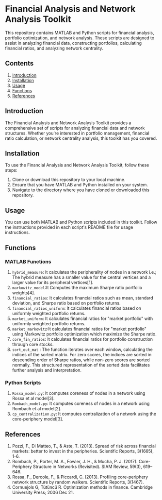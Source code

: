 # Financial Analysis and Network Analysis Toolkit

This repository contains MATLAB and Python scripts for financial analysis, portfolio optimization, and network analysis. These scripts are designed to assist in analyzing financial data, constructing portfolios, calculating financial ratios, and analyzing network centrality.

## Contents

1. [Introduction](#introduction)
2. [Installation](#installation)
3. [Usage](#usage)
4. [Functions](#functions)
5. [References](#references)

## Introduction

The Financial Analysis and Network Analysis Toolkit provides a comprehensive set of scripts for analyzing financial data and network structures. Whether you're interested in portfolio management, financial ratio calculation, or network centrality analysis, this toolkit has you covered.

## Installation

To use the Financial Analysis and Network Analysis Toolkit, follow these steps:

1. Clone or download this repository to your local machine.
2. Ensure that you have MATLAB and Python installed on your system.
3. Navigate to the directory where you have cloned or downloaded this repository.

## Usage

You can use both MATLAB and Python scripts included in this toolkit. Follow the instructions provided in each script's README file for usage instructions.

## Functions

### MATLAB Functions


1. `hybrid_measure`: It calculates the peripherality of nodes in a network i.e.; The hybrid measure has a smaller value for the central vertices and a larger value for its peripheral vertices[1].
2. `markowitz_model`:It Computes the maximum Sharpe ratio portfolio weights[4].
3. `financial_ratios`: It calculates financial ratios such as mean, standard deviation, and Sharpe ratio based on portfolio returns.
4. `financial_ratios_uniform`: It calculates financial ratios based on uniformly weighted portfolio returns.
5. `market_uniform`: It calculates financial ratios for "market portfolio" with uniformly weighted portfolio returns.
6. `market_markowitz`:It calculates financial ratios for "market portfolio" using Markowitz portfolio optimization which maximize the Sharpe ratio.
7. `core_fin_ratios`: It calculates financial ratios for portfolio construction through core stocks.
8. `sort_out_mat` : The function iterates over each window, calculating the indices of the sorted matrix. 
   For zero scores, the indices are sorted in descending order of Sharpe ratios, while non-zero scores are sorted normally. 
   This structured representation of the sorted data facilitates further analysis and interpretation.



### Python Scripts

1. `Rossa_model.py`: It computes coreness of nodes in a network using Rossa et al model[3].
2. `Rombach_model.py`: It computes coreness of nodes in a network using Rombach et al model[2].
3. `cp_centralization.py`: It computes centralization of a network using the core-periphery model[3].


## References

1. Pozzi, F., Di Matteo, T., & Aste, T. (2013). Spread of risk across financial markets: better to invest in the peripheries. Scientific Reports, 3(1665), 1-6.
2. Rombach, P., Porter, M. A., Fowler, J. H., & Mucha, P. J. (2017). Core-Periphery Structure in Networks (Revisited). SIAM Review, 59(3), 619–646.
3. Rossa, F., Dercole, F., & Piccardi, C. (2013). Profiling core-periphery network structure by random walkers. Scientific Reports, 3(1467).
4. Cornuejols G, Tütüncü R. Optimization methods in finance. Cambridge University Press; 2006 Dec 21.
